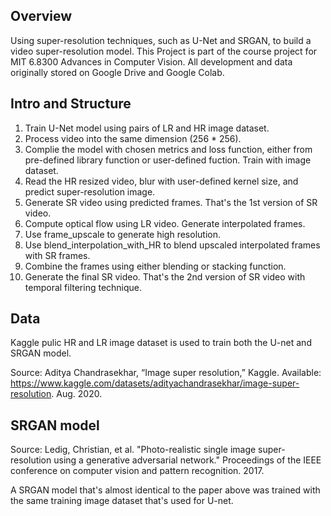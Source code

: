 ## Overview
Using super-resolution techniques, such as U-Net and SRGAN, to build a video super-resolution model.
This Project is part of the course project for MIT 6.8300 Advances in Computer Vision.
All development and data originally stored on Google Drive and Google Colab.

## Intro and Structure
1. Train U-Net model using pairs of LR and HR image dataset.
2. Process video into the same dimension (256 * 256).
3. Complie the model with chosen metrics and loss function, either from pre-defined library function or user-defined fuction. Train with image dataset.
4. Read the HR resized video, blur with user-defined kernel size, and predict super-resolution image.
5. Generate SR video using predicted frames. That's the 1st version of SR video.
6. Compute optical flow using LR video. Generate interpolated frames.
7. Use frame_upscale to generate high resolution.
8. Use blend_interpolation_with_HR to blend upscaled interpolated frames with SR frames.
9. Combine the frames using either blending or stacking function.
10. Generate the final SR video. That's the 2nd version of SR video with temporal filtering technique.

##  Data
Kaggle pulic HR and LR image dataset is used to train both the U-net and SRGAN model. 

Source: Aditya Chandrasekhar, “Image super resolution,” Kaggle. Available: https://www.kaggle.com/datasets/adityachandrasekhar/image-super-resolution. Aug. 2020.

## SRGAN model 
Source: Ledig, Christian, et al. "Photo-realistic single image super-resolution using a generative adversarial network." Proceedings of the IEEE conference on computer vision and pattern recognition. 2017.

A SRGAN model that's almost identical to the paper above was trained with the same training image dataset that's used for U-net. 
